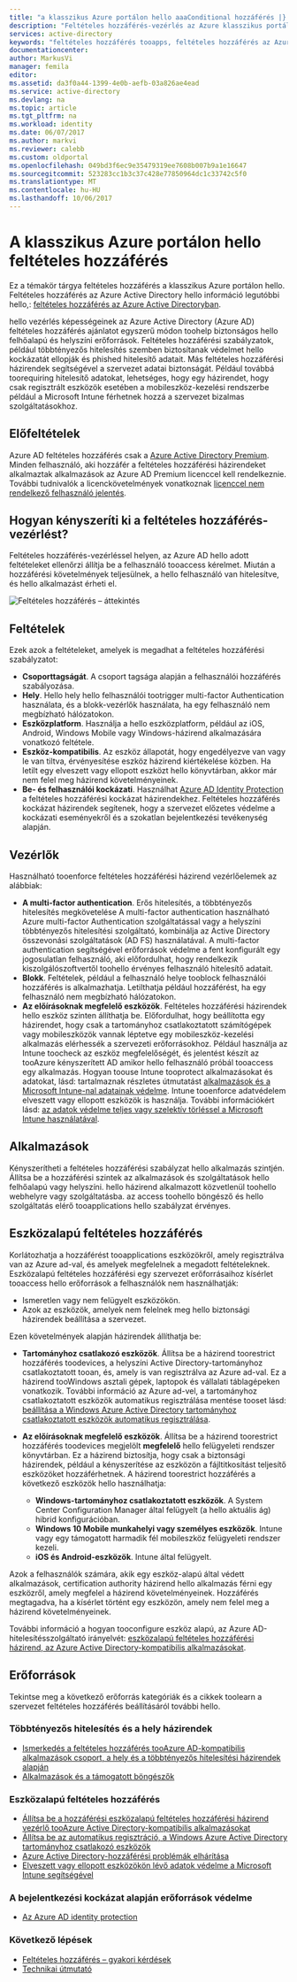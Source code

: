 ```yaml
---
title: "a klasszikus Azure portálon hello aaaConditional hozzáférés |} Microsoft Docs"
description: "Feltételes hozzáférés-vezérlés az Azure klasszikus portál toocheck hello a megadott feltételek hitelesítéséhez használt a hozzáférési tooapplications."
services: active-directory
keywords: "feltételes hozzáférés tooapps, feltételes hozzáférés az Azure AD-vel biztonságos hozzáférés toocompany erőforrásokat, a feltételes hozzáférési házirendek"
documentationcenter: 
author: MarkusVi
manager: femila
editor: 
ms.assetid: da3f0a44-1399-4e0b-aefb-03a826ae4ead
ms.service: active-directory
ms.devlang: na
ms.topic: article
ms.tgt_pltfrm: na
ms.workload: identity
ms.date: 06/07/2017
ms.author: markvi
ms.reviewer: calebb
ms.custom: oldportal
ms.openlocfilehash: 049bd3f6ec9e35479319ee7608b007b9a1e16647
ms.sourcegitcommit: 523283cc1b3c37c428e77850964dc1c33742c5f0
ms.translationtype: MT
ms.contentlocale: hu-HU
ms.lasthandoff: 10/06/2017
---
```

# <a name="conditional-access-in-hello-azure-classic-portal"></a>A klasszikus Azure portálon hello feltételes hozzáférés

Ez a témakör tárgya feltételes hozzáférés a klasszikus Azure portálon hello. Feltételes hozzáférés az Azure Active Directory hello információ legutóbbi hello,: [feltételes hozzáférés az Azure Active Directoryban](active-directory-conditional-access-azure-portal.md).


hello vezérlés képességeinek az Azure Active Directory (Azure AD) feltételes hozzáférés ajánlatot egyszerű módon toohelp biztonságos hello felhőalapú és helyszíni erőforrások. Feltételes hozzáférési szabályzatok, például többtényezős hitelesítés szemben biztosítanak védelmet hello kockázatát ellopják és phished hitelesítő adatait. Más feltételes hozzáférési házirendek segítségével a szervezet adatai biztonságát. Például továbbá toorequiring hitelesítő adatokat, lehetséges, hogy egy házirendet, hogy csak regisztrált eszközök esetében a mobileszköz-kezelési rendszerbe például a Microsoft Intune férhetnek hozzá a szervezet bizalmas szolgáltatásokhoz.

## <a name="prerequisites"></a>Előfeltételek
Azure AD feltételes hozzáférés csak a [Azure Active Directory Premium](http://www.microsoft.com/identity). Minden felhasználó, aki hozzáfér a feltételes hozzáférési házirendeket alkalmaztak alkalmazások az Azure AD Premium licenccel kell rendelkeznie. További tudnivalók a licenckövetelmények vonatkoznak [licenccel nem rendelkező felhasználó jelentés](https://aka.ms/utc5ix).

## <a name="how-is-conditional-access-control-enforced"></a>Hogyan kényszeríti ki a feltételes hozzáférés-vezérlést?
Feltételes hozzáférés-vezérléssel helyen, az Azure AD hello adott feltételeket ellenőrzi állítja be a felhasználó tooaccess kérelmet. Miután a hozzáférési követelmények teljesülnek, a hello felhasználó van hitelesítve, és hello alkalmazást érheti el.  

![Feltételes hozzáférés – áttekintés](./media/active-directory-conditional-access/conditionalaccess-overview.png)

## <a name="conditions"></a>Feltételek
Ezek azok a feltételeket, amelyek is megadhat a feltételes hozzáférési szabályzatot:

* **Csoporttagságát**. A csoport tagsága alapján a felhasználói hozzáférés szabályozása.
* **Hely**. Hello hely hello felhasználói tootrigger multi-factor Authentication használata, és a blokk-vezérlők használata, ha egy felhasználó nem megbízható hálózatokon.
* **Eszközplatform**. Használja a hello eszközplatform, például az iOS, Android, Windows Mobile vagy Windows-házirend alkalmazására vonatkozó feltétele.
* **Eszköz-kompatibilis**. Az eszköz állapotát, hogy engedélyezve van vagy le van tiltva, érvényesítése eszköz házirend kiértékelése közben. Ha letilt egy elveszett vagy ellopott eszközt hello könyvtárban, akkor már nem felel meg házirend követelményeinek.
* **Be- és felhasználói kockázati**. Használhat [Azure AD Identity Protection](active-directory-identityprotection.md) a feltételes hozzáférési kockázat házirendekhez. Feltételes hozzáférés kockázat házirendek segítenek, hogy a szervezet előzetes védelme a kockázati eseményekről és a szokatlan bejelentkezési tevékenység alapján.

## <a name="controls"></a>Vezérlők
Használható tooenforce feltételes hozzáférési házirend vezérlőelemek az alábbiak:

* **A multi-factor authentication**. Erős hitelesítés, a többtényezős hitelesítés megkövetelése A multi-factor authentication használható Azure multi-factor Authentication szolgáltatással vagy a helyszíni többtényezős hitelesítési szolgáltató, kombinálja az Active Directory összevonási szolgáltatások (AD FS) használatával. A multi-factor authentication segítségével erőforrások védelme a fent konfigurált egy jogosulatlan felhasználó, aki előfordulhat, hogy rendelkezik kiszolgálószoftvertől toohello érvényes felhasználó hitelesítő adatait.
* **Blokk**. Feltételek, például a felhasználó helye tooblock felhasználói hozzáférés is alkalmazhatja. Letilthatja például hozzáférést, ha egy felhasználó nem megbízható hálózatokon.
* **Az előírásoknak megfelelő eszközök**. Feltételes hozzáférési házirendek hello eszköz szinten állíthatja be. Előfordulhat, hogy beállította egy házirendet, hogy csak a tartományhoz csatlakoztatott számítógépek vagy mobileszközök vannak léptetve egy mobileszköz-kezelési alkalmazás elérhessék a szervezeti erőforrásokhoz. Például használja az Intune toocheck az eszköz megfelelőségét, és jelentést készít az tooAzure kényszerített AD amikor hello felhasználó próbál tooaccess egy alkalmazás. Hogyan toouse Intune tooprotect alkalmazásokat és adatokat, lásd: tartalmaznak részletes útmutatást [alkalmazások és a Microsoft Intune-nal adatainak védelme](https://docs.microsoft.com/intune/deploy-use/protect-apps-and-data-with-microsoft-intune). Intune tooenforce adatvédelem elveszett vagy ellopott eszközök is használja. További információkért lásd: [az adatok védelme teljes vagy szelektív törléssel a Microsoft Intune használatával](https://docs.microsoft.com/intune/deploy-use/use-remote-wipe-to-help-protect-data-using-microsoft-intune).

## <a name="applications"></a>Alkalmazások
Kényszerítheti a feltételes hozzáférési szabályzat hello alkalmazás szintjén. Állítsa be a hozzáférési szintek az alkalmazások és szolgáltatások hello felhőalapú vagy helyszíni. hello házirend alkalmazott közvetlenül toohello webhelyre vagy szolgáltatásba. az access toohello böngésző és hello szolgáltatás elérő tooapplications hello szabályzat érvényes.

## <a name="device-based-conditional-access"></a>Eszközalapú feltételes hozzáférés
Korlátozhatja a hozzáférést tooapplications eszközökről, amely regisztrálva van az Azure ad-val, és amelyek megfelelnek a megadott feltételeknek. Eszközalapú feltételes hozzáférési egy szervezet erőforrásaihoz kísérlet tooaccess hello erőforrások a felhasználók nem használhatják:

* Ismeretlen vagy nem felügyelt eszközökön.
* Azok az eszközök, amelyek nem felelnek meg hello biztonsági házirendek beállítása a szervezet.

Ezen követelmények alapján házirendek állíthatja be:

* **Tartományhoz csatlakozó eszközök**. Állítsa be a házirend toorestrict hozzáférés toodevices, a helyszíni Active Directory-tartományhoz csatlakoztatott tooan, és, amely is van regisztrálva az Azure ad-val. Ez a házirend tooWindows asztali gépek, laptopok és vállalati táblagépeken vonatkozik.
  További információ az Azure ad-vel, a tartományhoz csatlakoztatott eszközök automatikus regisztrálása mentése tooset lásd: [beállítása a Windows Azure Active Directory tartományhoz csatlakoztatott eszközök automatikus regisztrálása](active-directory-conditional-access-automatic-device-registration-setup.md).
* **Az előírásoknak megfelelő eszközök**. Állítsa be a házirend toorestrict hozzáférés toodevices megjelölt **megfelelő** hello felügyeleti rendszer könyvtárban. Ez a házirend biztosítja, hogy csak a biztonsági házirendek, például a kényszerítése az eszközön a fájltitkosítást teljesítő eszközöket hozzáférhetnek. A házirend toorestrict hozzáférés a következő eszközök hello használhatja:
  
  * **Windows-tartományhoz csatlakoztatott eszközök**. A System Center Configuration Manager által felügyelt (a hello aktuális ág) hibrid konfigurációban.
  * **Windows 10 Mobile munkahelyi vagy személyes eszközök**. Intune vagy egy támogatott harmadik fél mobileszköz felügyeleti rendszer kezeli.
  * **iOS és Android-eszközök**. Intune által felügyelt.

Azok a felhasználók számára, akik egy eszköz-alapú által védett alkalmazások, certification authority házirend hello alkalmazás férni egy eszközről, amely megfelel a házirend követelményeinek. Hozzáférés megtagadva, ha a kísérlet történt egy eszközön, amely nem felel meg a házirend követelményeinek.

További információ a hogyan tooconfigure eszköz alapú, az Azure AD-hitelesítésszolgáltató irányelvét: [eszközalapú feltételes hozzáférési házirend, az Azure Active Directory-kompatibilis alkalmazásokat](active-directory-conditional-access-policy-connected-applications.md).

## <a name="resources"></a>Erőforrások
Tekintse meg a következő erőforrás kategóriák és a cikkek toolearn a szervezet feltételes hozzáférés beállításáról további hello.

### <a name="multi-factor-authentication-and-location-policies"></a>Többtényezős hitelesítés és a hely házirendek
* [Ismerkedés a feltételes hozzáférés tooAzure AD-kompatibilis alkalmazások csoport, a hely és a többtényezős hitelesítési házirendek alapján](active-directory-conditional-access-azuread-connected-apps.md)
* [Alkalmazások és a támogatott böngészők](active-directory-conditional-access-supported-apps.md)

### <a name="device-based-conditional-access"></a>Eszközalapú feltételes hozzáférés
* [Állítsa be a hozzáférési eszközalapú feltételes hozzáférési házirend vezérlő tooAzure Active Directory-kompatibilis alkalmazásokat](active-directory-conditional-access-policy-connected-applications.md)
* [Állítsa be az automatikus regisztráció, a Windows Azure Active Directory tartományhoz csatlakozó eszközök](active-directory-conditional-access-automatic-device-registration-setup.md)
* [Azure Active Directory-hozzáférési problémák elhárítása](active-directory-conditional-access-device-remediation.md)
* [Elveszett vagy ellopott eszközökön lévő adatok védelme a Microsoft Intune segítségével](https://docs.microsoft.com/intune/deploy-use/use-remote-wipe-to-help-protect-data-using-microsoft-intune)

### <a name="protect-resources-based-on-sign-in-risk"></a>A bejelentkezési kockázat alapján erőforrások védelme
* [Az Azure AD identity protection](active-directory-identityprotection.md)

### <a name="next-steps"></a>Következő lépések
* [Feltételes hozzáférés – gyakori kérdések](active-directory-conditional-faqs.md)
* [Technikai útmutató](active-directory-conditional-access-technical-reference.md)

